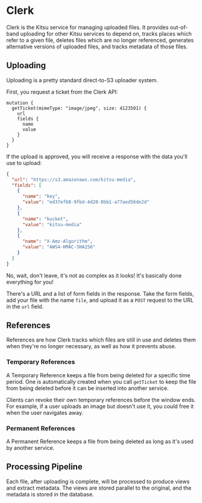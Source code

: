 # Clerk

Clerk is the Kitsu service for managing uploaded files.  It provides out-of-band uploading for other
Kitsu services to depend on, tracks places which refer to a given file, deletes files which are no
longer referenced, generates alternative versions of uploaded files, and tracks metadata of those
files.

## Uploading

Uploading is a pretty standard direct-to-S3 uploader system.

First, you request a ticket from the Clerk API:

```gql
mutation {
  getTicket(mimeType: "image/jpeg", size: 4123501) {
    url
    fields {
      name
      value
    }
  }
}
```

If the upload is approved, you will receive a response with the data you'll use to upload:

```json
{
  "url": "https://s3.amazonaws.com/kitsu-media",
  "fields": [
    {
      "name": "key",
      "value": "ed37ef68-9fbd-4d20-8bb1-a77aed56de2d"
    },
    {
      "name": "bucket",
      "value": "kitsu-media"
    },
    {
      "name": "X-Amz-Algorithm",
      "value": "AWS4-HMAC-SHA256"
    }
  ]
}
```

No, wait, don't leave, it's not as complex as it looks!  It's basically done everything for you!

There's a URL and a list of form fields in the response.  Take the form fields, add your file with
the name `file`, and upload it as a `POST` request to the URL in the `url` field.

## References

References are how Clerk tracks which files are still in use and deletes them when they're no longer
necessary, as well as how it prevents abuse.

### Temporary References

A Temporary Reference keeps a file from being deleted for a specific time period.  One is
automatically created when you call `getTicket` to keep the file from being deleted before it can be
inserted into another service.

Clients can revoke their own temporary references before the window ends.  For example, if a user
uploads an image but doesn't use it, you could free it when the user navigates away.

### Permanent References

A Permanent Reference keeps a file from being deleted as long as it's used by another service.

## Processing Pipeline

Each file, after uploading is complete, will be processed to produce views and extract metadata.
The views are stored parallel to the original, and the metadata is stored in the database.
